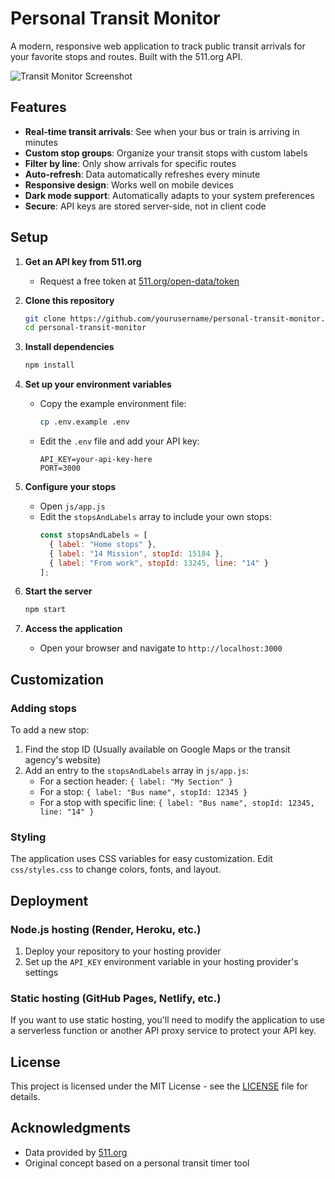 # Personal Transit Monitor

A modern, responsive web application to track public transit arrivals for your favorite stops and routes. Built with the 511.org API.

![Transit Monitor Screenshot](transit%20timer%20screenshot.png)

## Features

- **Real-time transit arrivals**: See when your bus or train is arriving in minutes
- **Custom stop groups**: Organize your transit stops with custom labels
- **Filter by line**: Only show arrivals for specific routes
- **Auto-refresh**: Data automatically refreshes every minute
- **Responsive design**: Works well on mobile devices
- **Dark mode support**: Automatically adapts to your system preferences
- **Secure**: API keys are stored server-side, not in client code

## Setup

1. **Get an API key from 511.org**
   - Request a free token at [511.org/open-data/token](https://511.org/open-data/token)

2. **Clone this repository**
   ```bash
   git clone https://github.com/yourusername/personal-transit-monitor.git
   cd personal-transit-monitor
   ```

3. **Install dependencies**
   ```bash
   npm install
   ```

4. **Set up your environment variables**
   - Copy the example environment file:
     ```bash
     cp .env.example .env
     ```
   - Edit the `.env` file and add your API key:
     ```
     API_KEY=your-api-key-here
     PORT=3000
     ```

5. **Configure your stops**
   - Open `js/app.js`
   - Edit the `stopsAndLabels` array to include your own stops:
     ```javascript
     const stopsAndLabels = [
       { label: "Home stops" },
       { label: "14 Mission", stopId: 15184 },
       { label: "From work", stopId: 13245, line: "14" }
     ];
     ```

6. **Start the server**
   ```bash
   npm start
   ```

7. **Access the application**
   - Open your browser and navigate to `http://localhost:3000`

## Customization

### Adding stops

To add a new stop:

1. Find the stop ID (Usually available on Google Maps or the transit agency's website)
2. Add an entry to the `stopsAndLabels` array in `js/app.js`:
   - For a section header: `{ label: "My Section" }`
   - For a stop: `{ label: "Bus name", stopId: 12345 }`
   - For a stop with specific line: `{ label: "Bus name", stopId: 12345, line: "14" }`

### Styling

The application uses CSS variables for easy customization. Edit `css/styles.css` to change colors, fonts, and layout.

## Deployment

### Node.js hosting (Render, Heroku, etc.)

1. Deploy your repository to your hosting provider
2. Set up the `API_KEY` environment variable in your hosting provider's settings

### Static hosting (GitHub Pages, Netlify, etc.)

If you want to use static hosting, you'll need to modify the application to use a serverless function or another API proxy service to protect your API key.

## License

This project is licensed under the MIT License - see the [LICENSE](LICENSE) file for details.

## Acknowledgments

- Data provided by [511.org](https://511.org/)
- Original concept based on a personal transit timer tool
